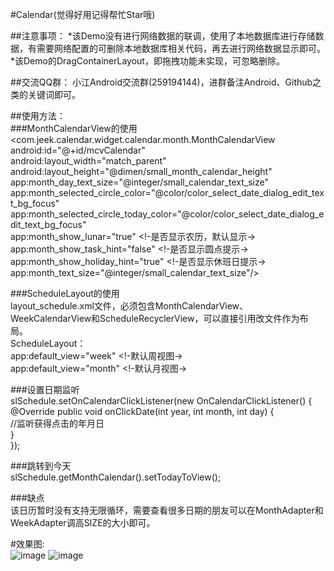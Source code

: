 #Calendar(觉得好用记得帮忙Star哦)

##注意事项：
*该Demo没有进行网络数据的联调，使用了本地数据库进行存储数据，有需要网络配置的可删除本地数据库相关代码，再去进行网络数据显示即可。<br/>
*该Demo的DragContainerLayout，即拖拽功能未实现，可忽略删除。

##交流QQ群：
小江Android交流群(259194144)，进群备注Android、Github之类的关键词即可。

##使用方法：<br/>
###MonthCalendarView的使用<br/>
        <com.jeek.calendar.widget.calendar.month.MonthCalendarView<br/>
                  android:id="@+id/mcvCalendar"<br/>
                  android:layout_width="match_parent"<br/>
                  android:layout_height="@dimen/small_month_calendar_height"<br/>
                    app:month_day_text_size="@integer/small_calendar_text_size"<br/>
                    app:month_selected_circle_color="@color/color_select_date_dialog_edit_text_bg_focus"<br/>
                    app:month_selected_circle_today_color="@color/color_select_date_dialog_edit_text_bg_focus"<br/>
                    app:month_show_lunar="true" <!-是否显示农历，默认显示-><br/>
                    app:month_show_task_hint="false" <!-是否显示圆点提示-><br/>
                    app:month_show_holiday_hint="true" <!-是否显示休班日提示-><br/>
                    app:month_text_size="@integer/small_calendar_text_size"/><br/>

###ScheduleLayout的使用<br/>
layout_schedule.xml文件，必须包含MonthCalendarView、WeekCalendarView和ScheduleRecyclerView，可以直接引用改文件作为布局。<br/>
ScheduleLayout：<br/>
app:default_view="week" <!-默认周视图-><br/>
app:default_view="month" <!-默认月视图-><br/>

###设置日期监听<br/>
        slSchedule.setOnCalendarClickListener(new OnCalendarClickListener() {<br/>
                    @Override
                    public void onClickDate(int year, int month, int day) {<br/>
                        //监听获得点击的年月日<br/>
                    }<br/>
                });<br/>

###跳转到今天<br/>
        slSchedule.getMonthCalendar().setTodayToView();

###缺点<br/>
该日历暂时没有支持无限循环，需要查看很多日期的朋友可以在MonthAdapter和WeekAdapter调高SIZE的大小即可。

#效果图:<br/>
![image](https://github.com/xiaojianglaile/Calendar/blob/master/raw/jeek_image_1.gif)
![image](https://github.com/xiaojianglaile/Calendar/blob/master/raw/jeek_image_2.png)
